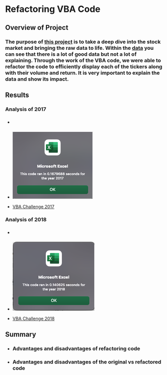 # Refactoring VBA Code

## Overview of Project

### The purpose of [this project](https://github.com/Ctblossey/stock-analysis) is to take a deep dive into the stock market and bringing the raw data to life. Within the [data](https://github.com/Ctblossey/stock-analysis/blob/main/VBA_Challenge.xlsm) you can see that there is a lot of good data but not a lot of explaining. Through the work of the VBA code, we were able to refactor the code to efficiently display each of the tickers along with their volume and return. It is very important to explain the data and show its impact.

## Results

### Analysis of 2017

- ###
- ![](https://github.com/Ctblossey/stock-analysis/blob/main/Resources/VBA_Challenge_2017.png)
    
- [VBA Challenge 2017](https://github.com/Ctblossey/stock-analysis/blob/main/Resources/VBA_Challenge_2017.png)

### Analysis of 2018

- ###

- ![](https://github.com/Ctblossey/stock-analysis/blob/main/Resources/VBA_Challenge_2018.png)
    
- [VBA Challenge 2018](https://github.com/Ctblossey/stock-analysis/blob/main/Resources/VBA_Challenge_2018.png)


## Summary

- ### Advantages and disadvantages of refactoring code
- ### Advantages and disadvantages of the original vs refactored code
